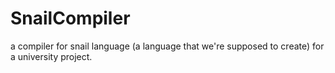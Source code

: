 # SnailCompiler
a compiler for snail language (a language that we're supposed to create) for a university project.
